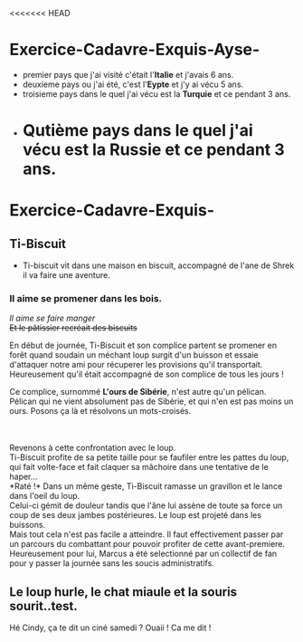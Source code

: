 <<<<<<< HEAD

# Exercice-Cadavre-Exquis-Ayse-

- premier pays que j'ai visité c'était l'**Italie** et j'avais 6 ans.
- deuxieme pays ou j'ai été, c'est l'**Eypte** et j'y ai vécu 5 ans.
- troisieme pays dans le quel j'ai vécu est la **Turquie** et ce pendant 3 ans.
- # Qutième pays dans le quel j'ai vécu est la **Russie** et ce pendant 3 ans.

# Exercice-Cadavre-Exquis-

## Ti-Biscuit

- Ti-biscuit vit dans une maison en biscuit, accompagné de l'ane de Shrek il va faire une aventure.

### Il aime se promener dans les bois.

_Il aime se faire manger_  
~~Et le pâtissier recréait des biscuits~~

En début de journée, Ti-Biscuit et son complice partent se promener en forêt quand soudain un méchant loup surgit d'un buisson et essaie d'attaquer notre ami pour récuperer les provisions qu'il transportait. Heureusement qu'il était accompagné de son complice de tous les jours !

Ce complice, surnommé **L'ours de Sibérie**, n'est autre qu'un pélican. Pélican qui ne vient absolument pas de Sibérie, et qui n'en est pas moins un ours. Posons ça là et résolvons un mots-croisés.

<br/>
<br/> Revenons à cette confrontation avec le loup. 
<br/>Ti-Biscuit profite de sa petite taille pour se faufiler entre les pattes du loup, qui fait volte-face et fait claquer sa mâchoire dans une tentative de le haper...
<br/>*Raté !* Dans un même geste, Ti-Biscuit ramasse un gravillon et le lance dans l'oeil du loup.
<br/>Celui-ci gémit de douleur tandis que l'âne lui assène de toute sa force un coup de ses deux jambes postérieures. Le loup est projeté dans les buissons.
<br/> 
Mais tout cela n'est pas facile a atteindre. Il faut effectivement passer par un parcours du combattant pour pouvoir profiter de cette avant-premiere.
Heureusement pour lui, Marcus a été selectionné par un collectif de fan pour y passer la journée sans les soucis administratifs. 

## Le loup hurle, le chat miaule et la souris sourit..test.

Hé Cindy, ça te dit un ciné samedi ? Ouaii ! Ca me dit !